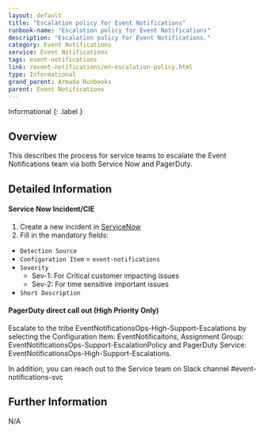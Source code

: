 ```yaml
---
layout: default
title: "Escalation policy for Event Notifications"
runbook-name: "Escalation policy for Event Notifications"
description: "Escalation policy for Event Notifications."
category: Event Notifications
service: Event Notifications
tags: event-notifications
link: /event-notifications/en-escalation-policy.html
type: Informational
grand_parent: Armada Runbooks
parent: Event Notifications
---
```


Informational
{: .label }

## Overview
This describes the process for service teams to escalate the Event Notifications team via both Service Now and PagerDuty.

## Detailed Information

#### Service Now Incident/CIE

1. Create a new incident in [ServiceNow](https://watson.service-now.com/now/nav/ui/classic/params/target/incident.do)
2. Fill in the mandatory fields:
  - `Detection Source`
  - `Configuration Item` = `event-notifications`
  - `Severity`
    - Sev-1: For Critical customer impacting issues
    - Sev-2: For time sensitive important issues
  - `Short Description`


#### PagerDuty direct call out (High Priority Only)
Escalate to the tribe EventNotificationsOps-High-Support-Escalations by selecting the Configuration Item: EventNotificaitons, Assignment Group: EventNotificationsOps-Support-EscalationPolicy and PagerDuty Service: EventNotificationsOps-High-Support-Escalations.

In addition, you can reach out to the Service team on Slack channel #event-notifications-svc

## Further Information

N/A
